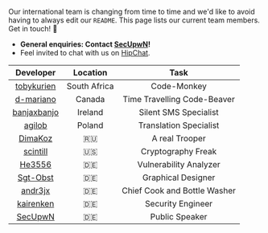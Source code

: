 Our international team is changing from time to time and we'd like to avoid having to always edit our `README`. This page lists our current team members. Get in touch! :love_letter:

* **General enquiries: Contact [SecUpwN](https://github.com/SecUpwN)!**
* Feel invited to chat with us on [HipChat](https://www.hipchat.com/gWZq5Zyaa).

|                              Developer                         |  Location   |              Task            |
|:--------------------------------------------------------------:|:-----------:|:----------------------------:|
|[tobykurien](http://tobykurien.com/)                            | South Africa|         Code-Monkey         |
|[d-mariano](mailto:dave.mariano1991@gmail.com)                  | Canada      | Time Travelling Code-Beaver |
|[banjaxbanjo](mailto:mailto:paulkinsella29@yahoo.ie)            | Ireland     |    Silent SMS Specialist    |
|[agilob](mailto:info@agilob.net)                                | Poland      |    Translation Specialist   |
|[DimaKoz](mailto:kozhevin.dima@gmail.com)                       | :ru:        |         A real Trooper      |
|[scintill](mailto:joey@joeyhewitt.com)                          | :us:        |      Cryptography Freak     |
|[He3556](mailto:info@dm-development.de)                         | :de:        |   Vulnerability Analyzer    |
|[Sgt-Obst](http://forum.xda-developers.com/member.php?u=5102584)| :de:        |     Graphical Designer      |
|[andr3jx](mailto:9414f52d@opayq.com)                            | :de:        | Chief Cook and Bottle Washer |
|[kairenken](mailto:mailto:code@koffeinsucht.de)                 | :de:        |      Security Engineer      |
|[SecUpwN](mailto:SecUpwN@protonmail.ch)                         | :de:        |        Public Speaker       |